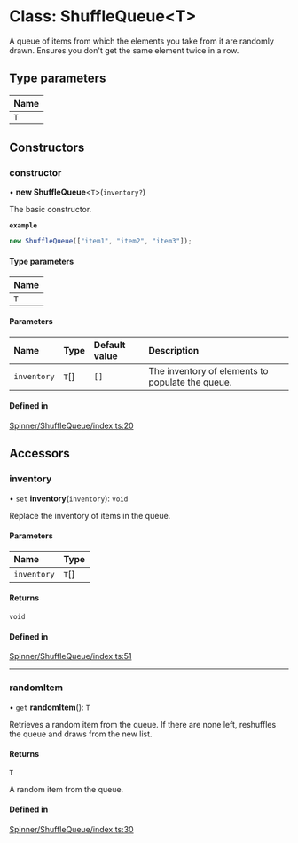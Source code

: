 # Class: ShuffleQueue<T\>

A queue of items from which the elements you take from it are randomly drawn.
Ensures you don't get the same element twice in a row.

## Type parameters

| Name |
| :------ |
| `T` |

## Constructors

### constructor

• **new ShuffleQueue**<`T`\>(`inventory?`)

The basic constructor.

**`example`**
```js
new ShuffleQueue(["item1", "item2", "item3"]);
```

#### Type parameters

| Name |
| :------ |
| `T` |

#### Parameters

| Name | Type | Default value | Description |
| :------ | :------ | :------ | :------ |
| `inventory` | `T`[] | `[]` | The inventory of elements to populate the queue. |

#### Defined in

[Spinner/ShuffleQueue/index.ts:20](https://github.com/daniellacosse/idea-spinner/blob/cf76ba1/packages/spinner/Spinner/ShuffleQueue/index.ts#L20)

## Accessors

### inventory

• `set` **inventory**(`inventory`): `void`

Replace the inventory of items in the queue.

#### Parameters

| Name | Type |
| :------ | :------ |
| `inventory` | `T`[] |

#### Returns

`void`

#### Defined in

[Spinner/ShuffleQueue/index.ts:51](https://github.com/daniellacosse/idea-spinner/blob/cf76ba1/packages/spinner/Spinner/ShuffleQueue/index.ts#L51)

___

### randomItem

• `get` **randomItem**(): `T`

Retrieves a random item from the queue.
If there are none left, reshuffles the queue and draws from the new list.

#### Returns

`T`

A random item from the queue.

#### Defined in

[Spinner/ShuffleQueue/index.ts:30](https://github.com/daniellacosse/idea-spinner/blob/cf76ba1/packages/spinner/Spinner/ShuffleQueue/index.ts#L30)
